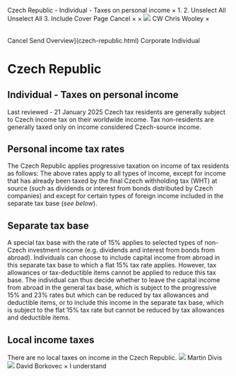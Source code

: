 Czech Republic - Individual - Taxes on personal income
×
1.
2.
Unselect All
Unselect All
3.
Include Cover Page
Cancel
×
×
![](-/media/world-wide-tax-summaries/attachments/global---chris-wooley.ashx%3Frev=ac5e5f3223b34096b1afc2a6009c7320&revision=ac5e5f32-23b3-4096-b1af-c2a6009c7320&hash=859B7ADC84DC2CBEC9760E9E6EE7DE6D0A8BFCDF)
CW
Chris Wooley
×
######
Cancel
Send
Overview](czech-republic.html)
Corporate
Individual
# Czech Republic
## Individual - Taxes on personal income
Last reviewed - 21 January 2025
Czech tax residents are generally subject to Czech income tax on their worldwide income. Tax non-residents are generally taxed only on income considered Czech-source income.
## Personal income tax rates
The Czech Republic applies progressive taxation on income of tax residents as follows:
The above rates apply to all types of income, except for income that has already been taxed by the final Czech withholding tax (WHT) at source (such as dividends or interest from bonds distributed by Czech companies) and except for certain types of foreign income included in the separate tax base (*see below*).
## Separate tax base
A special tax base with the rate of 15% applies to selected types of non-Czech investment income (e.g. dividends and interest from bonds from abroad).
Individuals can choose to include capital income from abroad in this separate tax base to which a flat 15% tax rate applies. However, tax allowances or tax-deductible items cannot be applied to reduce this tax base. The individual can thus decide whether to leave the capital income from abroad in the general tax base, which is subject to the progressive 15% and 23% rates but which can be reduced by tax allowances and deductible items, or to include this income in the separate tax base, which is subject to the flat 15% tax rate but cannot be reduced by tax allowances and deductible items.
## Local income taxes
There are no local taxes on income in the Czech Republic.
![](-/media/world-wide-tax-summaries/czechrepublicmartin-divisprifilejpg20240628075726355.ashx%3Frev=5e6ee60dfbfa4c12a5c4031ac591ce37&revision=5e6ee60d-fbfa-4c12-a5c4-031ac591ce37&hash=691F1A17F59A7C2B0DBD0DE682CF2B5653C13A72)
Martin Divis
![](-/media/world-wide-tax-summaries/czechrepublicdavid-borkovecdb--photo2closevery-low-resjpg20240105043250648.ashx%3Frev=a61cb23aae254d5fa1d232f64e6da9e0&revision=a61cb23a-ae25-4d5f-a1d2-32f64e6da9e0&hash=17BC1BB5BA0E64E9BFC4D1E0067E593C64832069)
David Borkovec
×
I understand